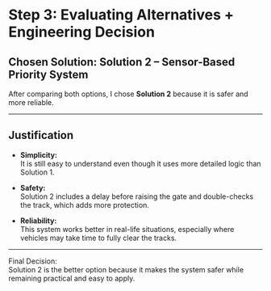 # Step 3: Evaluating Alternatives + Engineering Decision

##  Chosen Solution: Solution 2 – Sensor-Based Priority System

After comparing both options, I chose **Solution 2** because it is safer and more reliable.

---

##  Justification

- **Simplicity:**  
  It is still easy to understand even though it uses more detailed logic than Solution 1.

- **Safety:**  
  Solution 2 includes a delay before raising the gate and double-checks the track, which adds more protection.

- **Reliability:**  
  This system works better in real-life situations, especially where vehicles may take time to fully clear the tracks.

---

 Final Decision:  
Solution 2 is the better option because it makes the system safer while remaining practical and easy to apply.
